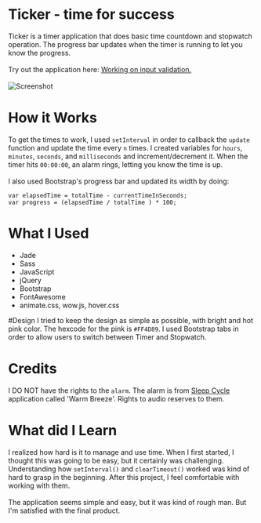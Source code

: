 # Ticker - time for success
Ticker is a timer application that does basic time countdown and stopwatch operation. The progress bar updates when the timer is running to let you know the progress.
<br><br>
Try out the application here: [Working on input validation.](#)
<br><br>
![Screenshot](http://i.imgur.com/xCuP1L9.png)

# How it Works
To get the times to work, I used `setInterval` in order to callback the `update` function and update the time every `n` times. I created variables for `hours`, `minutes`, `seconds`, and `milliseconds` and increment/decrement it. When the timer hits `00:00:00`, an alarm rings, letting you know the time is up. 
<br><br>
I also used Bootstrap's progress bar and updated its width by doing:
```
var elapsedTime = totalTime - currentTimeInSeconds;
var progress = (elapsedTime / totalTime ) * 100;
```

# What I Used
* Jade
* Sass
* JavaScript
* jQuery
* Bootstrap
* FontAwesome
* animate.css, wow.js, hover.css

#Design
I tried to keep the design as simple as possible, with bright and hot pink color. The hexcode for the pink is `#FF4D89`. I used Bootstrap tabs in order to allow users to switch between Timer and Stopwatch.

# Credits
I DO NOT have the rights to the `alarm`. The alarm is from [Sleep Cycle](http://www.sleepcycle.com/) application called 'Warm Breeze'. Rights to audio reserves to them.

# What did I Learn
I realized how hard is it to manage and use time. When I first started, I thought this was going to be easy, but it certainly was challenging. Understanding how `setInterval()` and `clearTimeout()` worked was kind of hard to grasp in the beginning. After this project, I feel comfortable with working with them. 
<br><br>
The application seems simple and easy, but it was kind of rough man. But I'm satisfied with the final product.
